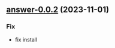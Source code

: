 

## [answer-0.0.2](https://github.com/truecharts/charts/compare/answer-0.0.1...answer-0.0.2) (2023-11-01)

### Fix

- fix install
  
  